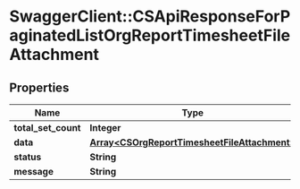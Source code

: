 # SwaggerClient::CSApiResponseForPaginatedListOrgReportTimesheetFileAttachment

## Properties
Name | Type | Description | Notes
------------ | ------------- | ------------- | -------------
**total_set_count** | **Integer** |  | [optional] 
**data** | [**Array&lt;CSOrgReportTimesheetFileAttachment&gt;**](CSOrgReportTimesheetFileAttachment.md) |  | [optional] 
**status** | **String** |  | [optional] 
**message** | **String** |  | [optional] 


